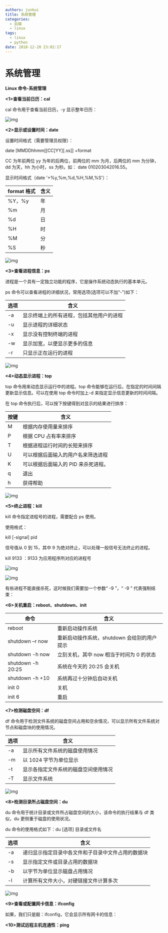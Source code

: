 ```yaml
---
authors: junkui
title: 系统管理
categories:
  - 后端
  - linux
tags:
  - linux
  - python
date: 2018-12-20 23:02:17
---
```


# 系统管理

**Linux 命令-系统管理**

**<1>查看当前日历：cal**

cal 命令用于查看当前日历，-y 显示整年日历：

![img](./系统管理/530fb2e96dcb49b097e62b63f4efe2e2.png)

**<2>显示或设置时间：date**

设置时间格式（需要管理员权限）：

date [MMDDhhmm[[CC]YY][.ss]] +format

CC 为年前两位 yy 为年的后两位，前两位的 mm 为月，后两位的 mm 为分钟，dd 为天，hh 为小时，ss 为秒。如： date 010203042016.55。

显示时间格式（date '+%y,%m,%d,%H,%M,%S'）：

| format 格式 | 含义 |
| ----------- | ---- |
| %Y，%y      | 年   |
| %m          | 月   |
| %d          | 日   |
| %H          | 时   |
| %M          | 分   |
| %S          | 秒   |

![img](./系统管理/49c37e59a0b64aee8a89e8228cc4fcfa.png)

**<3>查看进程信息：ps**

进程是一个具有一定独立功能的程序，它是操作系统动态执行的基本单元。

ps 命令可以查看进程的详细状况，常用选项(选项可以不加“-”)如下：

| 选项 | 含义                                     |
| ---- | ---------------------------------------- |
| -a   | 显示终端上的所有进程，包括其他用户的进程 |
| -u   | 显示进程的详细状态                       |
| -x   | 显示没有控制终端的进程                   |
| -w   | 显示加宽，以便显示更多的信息             |
| -r   | 只显示正在运行的进程                     |

![img](./系统管理/4568bb8796ca4e9e81cdd809e02280bd.png)

**<4>动态显示进程：top**

top 命令用来动态显示运行中的进程。top 命令能够在运行后，在指定的时间间隔更新显示信息。可以在使用 top 命令时加上-d 来指定显示信息更新的时间间隔。

在 top 命令执行后，可以按下按键得到对显示的结果进行排序：

| 按键 | 含义                                |
| ---- | ----------------------------------- |
| M    | 根据内存使用量来排序                |
| P    | 根据 CPU 占有率来排序               |
| T    | 根据进程运行时间的长短来排序        |
| U    | 可以根据后面输入的用户名来筛选进程  |
| K    | 可以根据后面输入的 PID 来杀死进程。 |
| q    | 退出                                |
| h    | 获得帮助                            |

![img](./系统管理/270285e5eac644a782dcae44b6438aef.png)

**<5>终止进程：kill**

kill 命令指定进程号的进程，需要配合 ps 使用。

使用格式：

kill [-signal] pid

信号值从 0 到 15，其中 9 为绝对终止，可以处理一般信号无法终止的进程。

kill 9133 ：9133 为应用程序所对应的进程号

![img](./系统管理/48a149f5790d4bb69f1f429c716129e4.png)

![img](./系统管理/4461bb015dcc4068be2321c8b49f02cc.png)

有些进程不能直接杀死，这时候我们需要加一个参数“ -9 ”，“ -9 ” 代表强制结束：

**<6>关机重启：reboot、shutdown、init**

| 命令              | 含义                                        |
| ----------------- | ------------------------------------------- |
| reboot            | 重新启动操作系统                            |
| shutdown –r now   | 重新启动操作系统，shutdown 会给别的用户提示 |
| shutdown -h now   | 立刻关机，其中 now 相当于时间为 0 的状态    |
| shutdown -h 20:25 | 系统在今天的 20:25 会关机                   |
| shutdown -h +10   | 系统再过十分钟后自动关机                    |
| init 0            | 关机                                        |
| init 6            | 重启                                        |

**<7>检测磁盘空间：df**

df 命令用于检测文件系统的磁盘空间占用和空余情况，可以显示所有文件系统对节点和磁盘块的使用情况。

| 选项 | 含义                                 |
| ---- | ------------------------------------ |
| -a   | 显示所有文件系统的磁盘使用情况       |
| -m   | 以 1024 字节为单位显示               |
| -t   | 显示各指定文件系统的磁盘空间使用情况 |
| -T   | 显示文件系统                         |

![img](./系统管理/a01fd6fbac8940d788383f5d08869d4f.png)

**<8>检测目录所占磁盘空间：du**

du 命令用于统计目录或文件所占磁盘空间的大小，该命令的执行结果与 df 类似，du 更侧重于磁盘的使用状况。

du 命令的使用格式如下：du [选项] 目录或文件名

| 选项 | 含义                                               |
| ---- | -------------------------------------------------- |
| -a   | 递归显示指定目录中各文件和子目录中文件占用的数据块 |
| -s   | 显示指定文件或目录占用的数据块                     |
| -b   | 以字节为单位显示磁盘占用情况                       |
| -l   | 计算所有文件大小，对硬链接文件计算多次             |

![img](./系统管理/ab1a7bc95f61471da91e9be38c40fe27.png)

**<9>查看或配置网卡信息：ifconfig**

如果，我们只是敲：ifconfig，它会显示所有网卡的信息：

**<10>测试远程主机连通性：ping**
